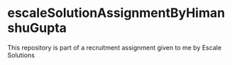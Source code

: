 # escaleSolutionAssignmentByHimanshuGupta
This repository is part of a recruitment assignment given to me by Escale Solutions
